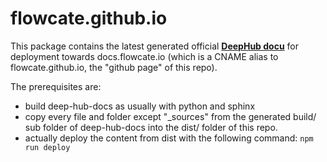 # flowcate.github.io

This package contains the latest generated official <a href="https://docs.deephub.io">**DeepHub docu**</a> for deployment towards docs.flowcate.io (which is a CNAME alias to flowcate.github.io, the "github page" of this repo). 

The prerequisites are:
* build deep-hub-docs as usually with python and sphinx
* copy every file and folder except "_sources" from the generated build/ sub folder of deep-hub-docs into the dist/ folder of this repo.
* actually deploy the content from dist with the following command: <code>npm run deploy</code>

